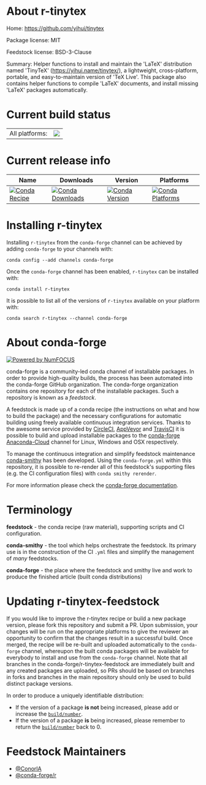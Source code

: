 About r-tinytex
===============

Home: https://github.com/yihui/tinytex

Package license: MIT

Feedstock license: BSD-3-Clause

Summary: Helper functions to install and maintain the 'LaTeX' distribution named 'TinyTeX' (<https://yihui.name/tinytex/>), a lightweight, cross-platform, portable, and easy-to-maintain version of 'TeX Live'. This package also contains helper functions to compile 'LaTeX' documents, and install missing 'LaTeX' packages automatically.



Current build status
====================


<table><tr><td>All platforms:</td>
    <td>
      <a href="https://dev.azure.com/conda-forge/feedstock-builds/_build/latest?definitionId=1742&branchName=master">
        <img src="https://dev.azure.com/conda-forge/feedstock-builds/_apis/build/status/r-tinytex-feedstock?branchName=master">
      </a>
    </td>
  </tr>
</table>

Current release info
====================

| Name | Downloads | Version | Platforms |
| --- | --- | --- | --- |
| [![Conda Recipe](https://img.shields.io/badge/recipe-r--tinytex-green.svg)](https://anaconda.org/conda-forge/r-tinytex) | [![Conda Downloads](https://img.shields.io/conda/dn/conda-forge/r-tinytex.svg)](https://anaconda.org/conda-forge/r-tinytex) | [![Conda Version](https://img.shields.io/conda/vn/conda-forge/r-tinytex.svg)](https://anaconda.org/conda-forge/r-tinytex) | [![Conda Platforms](https://img.shields.io/conda/pn/conda-forge/r-tinytex.svg)](https://anaconda.org/conda-forge/r-tinytex) |

Installing r-tinytex
====================

Installing `r-tinytex` from the `conda-forge` channel can be achieved by adding `conda-forge` to your channels with:

```
conda config --add channels conda-forge
```

Once the `conda-forge` channel has been enabled, `r-tinytex` can be installed with:

```
conda install r-tinytex
```

It is possible to list all of the versions of `r-tinytex` available on your platform with:

```
conda search r-tinytex --channel conda-forge
```


About conda-forge
=================

[![Powered by NumFOCUS](https://img.shields.io/badge/powered%20by-NumFOCUS-orange.svg?style=flat&colorA=E1523D&colorB=007D8A)](http://numfocus.org)

conda-forge is a community-led conda channel of installable packages.
In order to provide high-quality builds, the process has been automated into the
conda-forge GitHub organization. The conda-forge organization contains one repository
for each of the installable packages. Such a repository is known as a *feedstock*.

A feedstock is made up of a conda recipe (the instructions on what and how to build
the package) and the necessary configurations for automatic building using freely
available continuous integration services. Thanks to the awesome service provided by
[CircleCI](https://circleci.com/), [AppVeyor](https://www.appveyor.com/)
and [TravisCI](https://travis-ci.com/) it is possible to build and upload installable
packages to the [conda-forge](https://anaconda.org/conda-forge)
[Anaconda-Cloud](https://anaconda.org/) channel for Linux, Windows and OSX respectively.

To manage the continuous integration and simplify feedstock maintenance
[conda-smithy](https://github.com/conda-forge/conda-smithy) has been developed.
Using the ``conda-forge.yml`` within this repository, it is possible to re-render all of
this feedstock's supporting files (e.g. the CI configuration files) with ``conda smithy rerender``.

For more information please check the [conda-forge documentation](https://conda-forge.org/docs/).

Terminology
===========

**feedstock** - the conda recipe (raw material), supporting scripts and CI configuration.

**conda-smithy** - the tool which helps orchestrate the feedstock.
                   Its primary use is in the construction of the CI ``.yml`` files
                   and simplify the management of *many* feedstocks.

**conda-forge** - the place where the feedstock and smithy live and work to
                  produce the finished article (built conda distributions)


Updating r-tinytex-feedstock
============================

If you would like to improve the r-tinytex recipe or build a new
package version, please fork this repository and submit a PR. Upon submission,
your changes will be run on the appropriate platforms to give the reviewer an
opportunity to confirm that the changes result in a successful build. Once
merged, the recipe will be re-built and uploaded automatically to the
`conda-forge` channel, whereupon the built conda packages will be available for
everybody to install and use from the `conda-forge` channel.
Note that all branches in the conda-forge/r-tinytex-feedstock are
immediately built and any created packages are uploaded, so PRs should be based
on branches in forks and branches in the main repository should only be used to
build distinct package versions.

In order to produce a uniquely identifiable distribution:
 * If the version of a package **is not** being increased, please add or increase
   the [``build/number``](https://conda.io/docs/user-guide/tasks/build-packages/define-metadata.html#build-number-and-string).
 * If the version of a package **is** being increased, please remember to return
   the [``build/number``](https://conda.io/docs/user-guide/tasks/build-packages/define-metadata.html#build-number-and-string)
   back to 0.

Feedstock Maintainers
=====================

* [@ConorIA](https://github.com/ConorIA/)
* [@conda-forge/r](https://github.com/conda-forge/r/)

